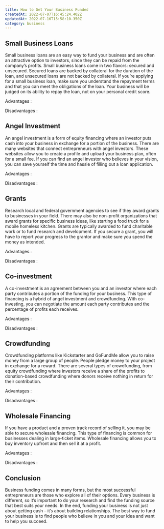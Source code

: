 ```yaml
---
title: How to Get Your Business Funded
createdAt: 2022-07-07T16:45:24.402Z
updatedAt: 2022-07-16T15:58:10.350Z
category: business
---
```


## Small Business Loans

Small business loans are an easy way to fund your business and are often an attractive option to investors, since they can be repaid from the company’s profits. Small business loans come in two flavors: secured and unsecured. Secured loans are backed by collateral for the duration of the loan, and unsecured loans are not backed by collateral. If you’re applying for a small business loan, make sure you understand the repayment terms and that you can meet the obligations of the loan. Your business will be judged on its ability to repay the loan, not on your personal credit score.

Advantages :

Disadvantages :

## Angel Investment

An angel investment is a form of equity financing where an investor puts cash into your business in exchange for a portion of the business. There are many websites that connect entrepreneurs with angel investors. These websites allow you to create a profile and upload your business plan, often for a small fee. If you can find an angel investor who believes in your vision, you can save yourself the time and hassle of filling out a loan application.

Advantages :

Disadvantages :

## Grants

Research local and federal government agencies to see if they award grants to businesses in your field. There may also be non-profit organizations that award grants for specific business ideas, like starting a food truck for a mobile homeless kitchen. Grants are typically awarded to fund charitable work or to fund research and development. If you secure a grant, you will have to report your progress to the grantor and make sure you spend the money as intended.

Advantages :

Disadvantages :

## Co-investment

A co-investment is an agreement between you and an investor where each party contributes a portion of the funding for your business. This type of financing is a hybrid of angel investment and crowdfunding. With co-investing, you can negotiate the amount each party contributes and the percentage of profits each receives.

Advantages :

Disadvantages :

## Crowdfunding

Crowdfunding platforms like Kickstarter and GoFundMe allow you to raise money from a large group of people. People pledge money to your project in exchange for a reward. There are several types of crowdfunding, from equity crowdfunding where investors receive a share of the profits to donation-based crowdfunding where donors receive nothing in return for their contribution.

Advantages :

Disadvantages :

## Wholesale Financing

If you have a product and a proven track record of selling it, you may be able to secure wholesale financing. This type of financing is common for businesses dealing in large-ticket items. Wholesale financing allows you to buy inventory upfront and then sell it at a profit.

Advantages :

Disadvantages :

## Conclusion

Business funding comes in many forms, but the most successful entrepreneurs are those who explore all of their options. Every business is different, so it’s important to do your research and find the funding source that best suits your needs. In the end, funding your business is not just about getting cash – it’s about building relationships. The best way to fund your business is to find people who believe in you and your idea and want to help you succeed.
